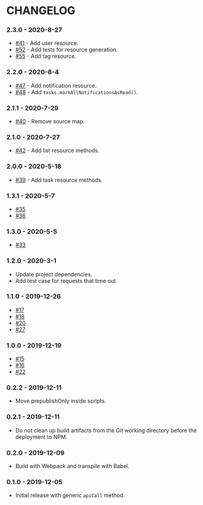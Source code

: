 # CHANGELOG

### 2.3.0 - 2020-8-27
- [#41](https://github.com/workast/workast-sdk-js/issues/41) - Add user resource.
- [#52](https://github.com/workast/workast-sdk-js/issues/52) - Add tests for resource generation.
- [#55](https://github.com/workast/workast-sdk-js/issues/55) - Add tag resource.

### 2.2.0 - 2020-8-4
- [#47](https://github.com/workast/workast-sdk-js/issues/47) - Add notification resource.
- [#48](https://github.com/workast/workast-sdk-js/issues/48) - Add `tasks.markAllNotificationsAsRead()`.

### 2.1.1 - 2020-7-29
- [#40](https://github.com/workast/workast-sdk-js/issues/40) - Remove source map.

### 2.1.0 - 2020-7-27
- [#42](https://github.com/workast/workast-sdk-js/issues/42) - Add list resource methods.

### 2.0.0 - 2020-5-18
- [#39](https://github.com/workast/workast-sdk-js/issues/39) - Add task resource methods.

### 1.3.1 - 2020-5-7
- [#35](https://github.com/workast/workast-sdk-js/issues/35)
- [#36](https://github.com/workast/workast-sdk-js/issues/36)

### 1.3.0 - 2020-5-5
- [#33](https://github.com/workast/workast-sdk-js/issues/33)

### 1.2.0 - 2020-3-1
- Update project dependencies.
- Add test case for requests that time out.

### 1.1.0 - 2019-12-26

- [#17](https://github.com/workast/workast-sdk-js/issues/17)
- [#18](https://github.com/workast/workast-sdk-js/issues/18)
- [#20](https://github.com/workast/workast-sdk-js/issues/20)
- [#27](https://github.com/workast/workast-sdk-js/issues/27)

### 1.0.0 - 2019-12-19

- [#15](https://github.com/workast/workast-sdk-js/issues/15)
- [#16](https://github.com/workast/workast-sdk-js/issues/16)
- [#22](https://github.com/workast/workast-sdk-js/issues/22)

### 0.2.2 - 2019-12-11

- Move prepublishOnly inside scripts.

### 0.2.1 - 2019-12-11

- Do not clean up build artifacts from the Git working directory before the deployment to NPM.

### 0.2.0 - 2019-12-09

- Build with Webpack and transpile with Babel.

### 0.1.0 - 2019-12-05

- Initial release with generic `apiCall` method.
